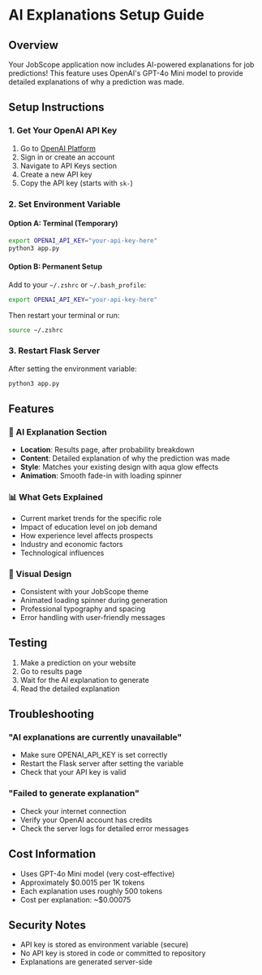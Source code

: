 # AI Explanations Setup Guide

## Overview
Your JobScope application now includes AI-powered explanations for job predictions! This feature uses OpenAI's GPT-4o Mini model to provide detailed explanations of why a prediction was made.

## Setup Instructions

### 1. Get Your OpenAI API Key
1. Go to [OpenAI Platform](https://platform.openai.com/)
2. Sign in or create an account
3. Navigate to API Keys section
4. Create a new API key
5. Copy the API key (starts with `sk-`)

### 2. Set Environment Variable

#### Option A: Terminal (Temporary)
```bash
export OPENAI_API_KEY="your-api-key-here"
python3 app.py
```

#### Option B: Permanent Setup
Add to your `~/.zshrc` or `~/.bash_profile`:
```bash
export OPENAI_API_KEY="your-api-key-here"
```

Then restart your terminal or run:
```bash
source ~/.zshrc
```

### 3. Restart Flask Server
After setting the environment variable:
```bash
python3 app.py
```

## Features

### 🤖 AI Explanation Section
- **Location**: Results page, after probability breakdown
- **Content**: Detailed explanation of why the prediction was made
- **Style**: Matches your existing design with aqua glow effects
- **Animation**: Smooth fade-in with loading spinner

### 📊 What Gets Explained
- Current market trends for the specific role
- Impact of education level on job demand
- How experience level affects prospects
- Industry and economic factors
- Technological influences

### 🎨 Visual Design
- Consistent with your JobScope theme
- Animated loading spinner during generation
- Professional typography and spacing
- Error handling with user-friendly messages

## Testing

1. Make a prediction on your website
2. Go to results page
3. Wait for the AI explanation to generate
4. Read the detailed explanation

## Troubleshooting

### "AI explanations are currently unavailable"
- Make sure OPENAI_API_KEY is set correctly
- Restart the Flask server after setting the variable
- Check that your API key is valid

### "Failed to generate explanation"
- Check your internet connection
- Verify your OpenAI account has credits
- Check the server logs for detailed error messages

## Cost Information
- Uses GPT-4o Mini model (very cost-effective)
- Approximately $0.0015 per 1K tokens
- Each explanation uses roughly 500 tokens
- Cost per explanation: ~$0.00075

## Security Notes
- API key is stored as environment variable (secure)
- No API key is stored in code or committed to repository
- Explanations are generated server-side
